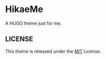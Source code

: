 # HikaeMe

A HUGO theme just for me.

## LICENSE

This theme is released under the [MIT](https://opensource.org/license/MIT) License.
